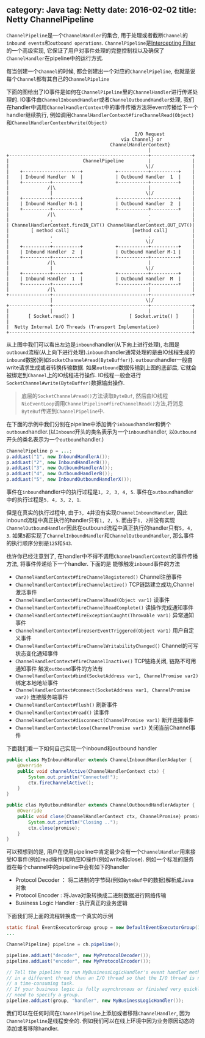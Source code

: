 category: Java
tag: Netty
date: 2016-02-02
title: Netty ChannelPipeline
---
`ChannelPipeline`是一个`ChannelHandler`的集合, 用于处理或者截断`Channel`的`inbound events`和`outbound operations`. `ChannelPipeline`是[Intercepting Filter](http://www.oracle.com/technetwork/java/interceptingfilter-142169.html)的一个高级实现, 它保证了用户对事件处理的完整控制权以及确保了`ChannelHandler`在pipeline中的运行方式.

每当创建一个`Channel`的时候, 都会创建出一个对应的`ChannelPipeline`, 也就是说每个`Channel`都有其自己的`ChannelPipeline`

下面的图给出了IO事件是如何在`ChannelPipeline`里的`ChannelHandler`进行传递处理的. IO事件由`ChannelInboundHandler`或者`ChannelOutboundHandler`处理, 我们在handler中调用`ChannelHandlerContext`中的事件传播方法将event传播给下一个handler继续执行, 例如调用`ChannelHandlerContext#fireChannelRead(Object)`和`ChannelHandlerContext#write(Object)`
```
                                               I/O Request
                                          via Channel} or
                                      ChannelHandlerContext}
                                                    |
+---------------------------------------------------+---------------+
|                           ChannelPipeline         |               |
|                                                  \|/              |
|    +---------------------+            +-----------+----------+    |
|    | Inbound Handler  N  |            | Outbound Handler  1  |    |
|    +----------+----------+            +-----------+----------+    |
|              /|\                                  |               |
|               |                                  \|/              |
|    +----------+----------+            +-----------+----------+    |
|    | Inbound Handler N-1 |            | Outbound Handler  2  |    |
|    +----------+----------+            +-----------+----------+    |
|              /|\                                  .               |
|               .                                   .               |
| ChannelHandlerContext.fireIN_EVT() ChannelHandlerContext.OUT_EVT()|
|        [ method call]                       [method call]         |
|               .                                   .               |
|               .                                  \|/              |
|    +----------+----------+            +-----------+----------+    |
|    | Inbound Handler  2  |            | Outbound Handler M-1 |    |
|    +----------+----------+            +-----------+----------+    |
|              /|\                                  |               |
|               |                                  \|/              |
|    +----------+----------+            +-----------+----------+    |
|    | Inbound Handler  1  |            | Outbound Handler  M  |    |
|    +----------+----------+            +-----------+----------+    |
|              /|\                                  |               |
+---------------+-----------------------------------+---------------+
                |                                  \|/
+---------------+-----------------------------------+---------------+
|               |                                   |               |
|       [ Socket.read() ]                    [ Socket.write() ]     |
|                                                                   |
|  Netty Internal I/O Threads (Transport Implementation)            |
+-------------------------------------------------------------------+
```
从上图中我们可以看出左边是`inbound`handler(从下向上进行处理), 右图是`outbound`流程(从上向下进行处理).`inbound`handler通常处理的是由IO线程生成的`inbound`数据(例如`SocketChannel#read(ByteBuffer)`).
`outbound`handler一般由write请求生成或者转换传输数据. 如果`outbound`数据传输到上图的底部后, 它就会被绑定到`Channel`上的IO线程进行操作. IO线程一般会进行`SocketChannel#write(ByteBuffer)`数据输出操作.

> 底层的`SocketChannel#read()`方法读取`ByteBuf`, 然后由IO线程`NioEventLoop`调用`ChannelPipeline#fireChannelRead()`方法,将消息`ByteBuf`传递到`ChannelPipeline`中.


在下面的示例中我们分别在pipeline中添加俩个`inbound`handler和俩个`outbound`handler.(以`Inbound`开头的类名表示为一个`inbound`handler, 以`Outbound`开头的类名表示为一个`outbound`handler.)
```java
ChannelPipeline p = ...;
p.addLast("1", new InboundHandlerA());
p.addLast("2", new InboundHandlerB());
p.addLast("3", new OutboundHandlerA());
p.addLast("4", new OutboundHandlerB());
p.addLast("5", new InboundOutboundHandlerX());
```

事件在`inbound`handler中的执行过程是`1, 2, 3, 4, 5`. 事件在`outbound`handler中的执行过程是`5, 4, 3, 2, 1`. 

但是在真实的执行过程中, 由于`3, 4`并没有实现`ChannelInboundHandler`, 因此inbound流程中真正执行的handler只有`1, 2, 5`. 而由于`1, 2`并没有实现`ChannelOutboundHandler`因此在outbound流程中真正执行的handler只有`5, 4, 3`.
如果`5`都实现了`ChannelInboundHandler`和`ChannelOutboundHandler`, 那么事件的执行顺序分别是`125`和`543`.

也许你已经注意到了, 在handler中不得不调用`ChannelHandlerContext`的事件传播方法, 将事件传递给下一个handler. 下面的是
能够触发`inbound`事件的方法
* `ChannelHandlerContext#fireChannelRegistered()` Channel注册事件
* `ChannelHandlerContext#fireChannelActive()` TCP链路建立成功,Channel激活事件
* `ChannelHandlerContext#fireChannelRead(Object var1)` 读事件
* `ChannelHandlerContext#fireChannelReadComplete()` 读操作完成通知事件
* `ChannelHandlerContext#fireExceptionCaught(Throwable var1)` 异常通知事件
* `ChannelHandlerContext#fireUserEventTriggered(Object var1)` 用户自定义事件
* `ChannelHandlerContext#fireChannelWritabilityChanged()` Channel的可写状态变化通知事件
* `ChannelHandlerContext#fireChannelInactive()` TCP链路关闭, 链路不可用通知事件
触发`outbound`事件的方法有
* `ChannelHandlerContext#bind(SocketAddress var1, ChannelPromise var2)` 绑定本地地址事件
* `ChannelHandlerContext#connect(SocketAddress var1, ChannelPromise var2)` 连接服务端事件
* `ChannelHandlerContext#flush()` 刷新事件
* `ChannelHandlerContext#read()` 读事件
* `ChannelHandlerContext#disconnect(ChannelPromise var1)` 断开连接事件
* `ChannelHandlerContext#close(ChannelPromise var1)` 关闭当前Channel事件


下面我们看一下如何自己实现一个inbound和outbound handler
```java
public class MyInboundHandler extends ChannelInboundHandlerAdapter {
    @Override
    public void channelActive(ChannelHandlerContext ctx) {
        System.out.println("Connected!");
        ctx.fireChannelActive();
    }
}

public clas MyOutboundHandler extends ChannelOutboundHandlerAdapter {
    @Override
    public void close(ChannelHandlerContext ctx, ChannelPromise} promise) {
        System.out.println("Closing ..");
        ctx.close(promise);
    }
}
```

可以预想到的是, 用户在使用pipeline中肯定最少会有一个`ChannelHandler`用来接受IO事件(例如read操作)和响应IO操作(例如write和close). 例如一个标准的服务器在每个channel中的pipeline中会有如下的handler
* Protocol Decoder ： 将二进制的字节码(例如`ByteBuf`中的数据)解析成Java对象
* Protocol Encoder :  将Java对象转换成二进制数据进行网络传输
* Business Logic Handler : 执行真正的业务逻辑

下面我们将上面的流程转换成一个真实的示例
```java
static final EventExecutorGroup group = new DefaultEventExecutorGroup(16);
...

ChannelPipeline} pipeline = ch.pipeline();

pipeline.addLast("decoder", new MyProtocolDecoder());
pipeline.addLast("encoder", new MyProtocolEncoder());

// Tell the pipeline to run MyBusinessLogicHandler's event handler methods
// in a different thread than an I/O thread so that the I/O thread is not blocked by
// a time-consuming task.
// If your business logic is fully asynchronous or finished very quickly, you don't
// need to specify a group.
pipeline.addLast(group, "handler", new MyBusinessLogicHandler());
```

我们可以在任何时间在`ChannelPipeline`上添加或者移除`ChannelHandler`, 因为`ChannelPipeline`是线程安全的. 例如我们可以在线上环境中因为业务原因动态的添加或者移除handler.





